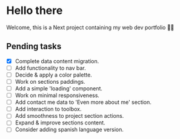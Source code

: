 # Hello there

Welcome, this is a Next project containing my web dev portfolio 👨‍💻

## Pending tasks

- [X] Complete data content migration.
- [ ] Add functionality to nav bar.
- [ ] Decide & apply a color palette.
- [ ] Work on sections paddings.
- [ ] Add a simple 'loading' component.
- [ ] Work on minimal responsiveness.
- [ ] Add contact me data to 'Even more about me' section.
- [ ] Add interaction to toolbox.
- [ ] Add smoothness to project section actions.
- [ ] Expand & improve sections content.
- [ ] Consider adding spanish language version.
